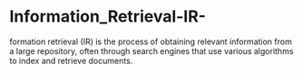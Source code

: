 # Information_Retrieval-IR-
formation retrieval (IR) is the process of obtaining relevant information from a large repository, often through search engines that use various algorithms to index and retrieve documents. 

